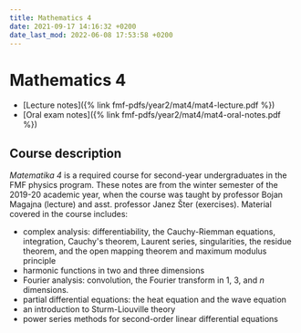 ```yaml
---
title: Mathematics 4
date: 2021-09-17 14:16:32 +0200
date_last_mod: 2022-06-08 17:53:58 +0200
---
```

# Mathematics 4

- [Lecture notes]({% link fmf-pdfs/year2/mat4/mat4-lecture.pdf %})
- [Oral exam notes]({% link fmf-pdfs/year2/mat4/mat4-oral-notes.pdf %})

## Course description
*Matematika 4* is a required course for second-year undergraduates in the FMF physics program. These notes are from the winter semester of the 2019-20 academic year, when the course was taught by professor Bojan Magajna (lecture) and asst. professor Janez Šter (exercises). Material covered in the course includes:
- complex analysis: differentiability, the Cauchy-Riemman equations, integration, Cauchy's theorem, Laurent series, singularities, the residue theorem, and the open mapping theorem and maximum modulus principle
- harmonic functions in two and three dimensions
- Fourier analysis: convolution, the Fourier transform in 1, 3, and *n* dimensions.
- partial differential equations: the heat equation and the wave equation
- an introduction to Sturm-Liouville theory
- power series methods for second-order linear differential equations
